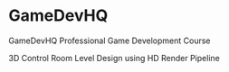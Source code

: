 # GameDevHQ
GameDevHQ Professional Game Development Course 

3D Control Room Level Design using HD Render Pipeline
